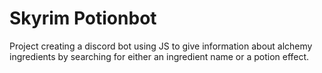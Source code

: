 # Skyrim Potionbot

Project creating a discord bot using JS to give information about alchemy
ingredients by searching for either an ingredient name or a potion effect.
